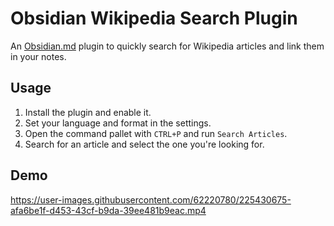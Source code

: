 # Obsidian Wikipedia Search Plugin

An [Obsidian.md](https://obsidian.md/) plugin to quickly search for Wikipedia articles and link them in your notes.

## Usage

1. Install the plugin and enable it.
2. Set your language and format in the settings.
3. Open the command pallet with `CTRL+P` and run `Search Articles`.
4. Search for an article and select the one you're looking for.

## Demo
https://user-images.githubusercontent.com/62220780/225430675-afa6be1f-d453-43cf-b9da-39ee481b9eac.mp4
